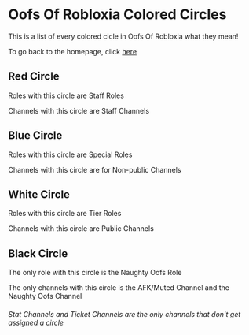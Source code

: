 <h1>Oofs Of Robloxia Colored Circles</h1>
<p>This is a list of every colored cicle in Oofs Of Robloxia what they mean!</p>
To go back to the homepage, click <a href="https://youthfultvman101.github.io/Home/">here</a>

<h2>Red Circle</h2>

<p>Roles with this circle are Staff Roles</p>
Channels with this circle are Staff Channels

<h2>Blue Circle</h2>

<p>Roles with this circle are Special Roles</p>
Channels with this circle are for Non-public Channels

<h2>White Circle</h2>

<p>Roles with this circle are Tier Roles</p>
Channels with this circle are Public Channels

<h2>Black Circle</h2>

<p>The only role with this circle is the Naughty Oofs Role</p>
The only channels with this circle is the AFK/Muted Channel and the Naughty Oofs Channel

<h6>Stat Channels and Ticket Channels are the only channels that don't get assigned a circle</h6>
